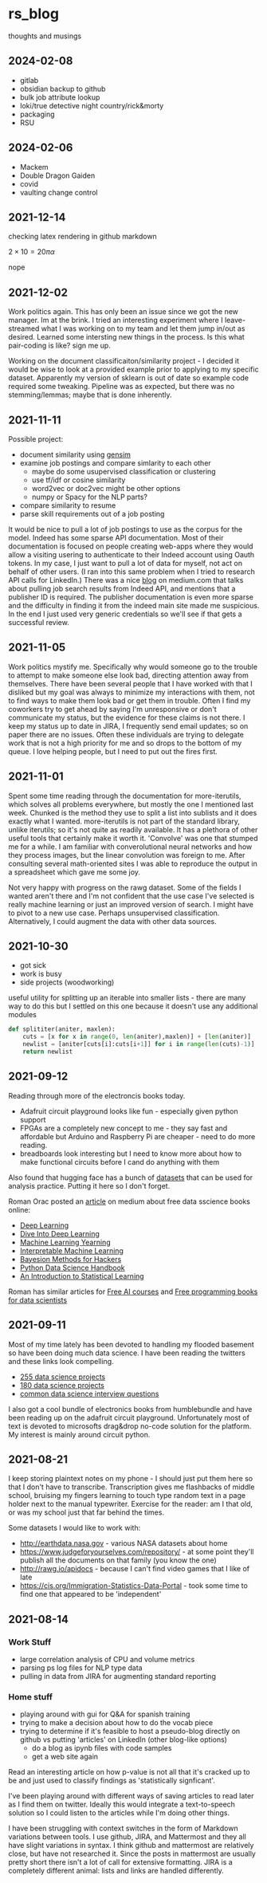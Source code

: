 # rs_blog
thoughts and musings
## __2024-02-08__ ##

- gitlab
- obsidian backup to github
- bulk job attribute lookup
- loki/true detective night country/rick&morty
- packaging
- RSU

## __2024-02-06__ ##

- Mackem
- Double Dragon Gaiden
- covid
- vaulting change control

## __2021-12-14__ ##

checking latex rendering in github markdown

$2\times10=20 \pi \alpha$

nope

## __2021-12-02__ ##
Work politics again.  This has only been an issue since we got the new manager.  Im at the brink.  I tried an interesting experiment where I leave-streamed what I was working on to my team and let them jump in/out as desired.  Learned some intersting new things in the process.   Is this what pair-coding is like? sign me up.

Working on the document classificaiton/similarity project - I decided it would be wise to look at a provided example prior to applying to my specific dataset.  Apparently my version of sklearn is out of date so example code required some tweaking.  Pipeline was as expected, but there was no stemming/lemmas; maybe that is done inherently.  



## __2021-11-11__ ##
Possible project:
 * document similarity using [gensim](https://pypi.org/project/gensim/)
 * examine job postings and compare simlarity to each other
    * maybe do some usupervised classification or clustering
    * use tf/idf or cosine similarity
    * word2vec or doc2vec might be other options
    * numpy or Spacy for the NLP parts?
 * compare similarity to resume
 * parse skill requirements out of a job posting

It would be nice to pull a lot of job postings to use as the corpus for the model.  Indeed has some sparse API documentation.  Most of their documentation is focused on people creating web-apps where they would allow a visiting usering to authenticate to their Indeed account using Oauth tokens.  In my case, I just want to pull a lot of data for myself, not act on behalf of other users.  (I ran into this same problem when I tried to research API calls for LinkedIn.)  There was a nice [blog](https://medium.com/@alberto_moura/build-a-jobs-database-using-indeeds-api-8f95316be842) on medium.com that talks about pulling job search results from Indeed API, and mentions that a publisher ID is required.  The publisher documentation is even more sparse and the difficulty in finding it from the indeed main site made me suspicious.  In the end I just used very generic credentials so we'll see if that gets a successful review.

## __2021-11-05__ ##
Work politics mystify me.  Specifically why would someone go to the trouble to attempt to make someone else look bad, directing attention away from themselves. There have been several people that I have worked with that I disliked but my goal was always to minimize my interactions with them, not to find ways to make them look bad or get them in trouble.  Often I find my coworkers try to get ahead by saying I'm unresponsive or don't communicate my status, but the evidence for these claims is not there.  I keep my status up to date in JIRA, I frequently send email updates; so on paper there are no issues.  Often these individuals are trying to delegate work that is not a high priority for me and so drops to the bottom of my queue.  I love helping people, but I need to put out the fires first.  

## __2021-11-01__ ##
Spent some time reading through the documentation for more-iterutils, which solves all problems everywhere, but mostly the one I mentioned last week.  Chunked is the method they use to split a list into sublists and it does exactly what I wanted.  more-iterutils is not part of the standard library, unlike iterutils; so it's not quite as readily available. It has a plethora of other useful tools that certainly make it worth it.  'Convolve' was one that stumped me for a while.  I am familiar with converolutional neural networks and how they process images, but the linear convolution was foreign to me.  After consulting several math-oriented sites I was able to reproduce the output in a spreadsheet which gave me some joy.

Not very happy with progress on the rawg dataset.  Some of the fields I wanted aren't there and I'm not confident that the use case I've selected is really machine learning or just an improved version of search.  I might have to pivot to a new use case.  Perhaps unsupervised classification.  Alternatively, I could augment the data with other data sources.

## __2021-10-30__ ##
* got sick
* work is busy
* side projects (woodworking)

useful utility for splitting up an iterable into smaller lists - there are many way to do this but I settled on this one because it doesn't use any additional modules
```python
def splititer(aniter, maxlen):
    cuts = [x for x in range(0, len(aniter),maxlen)] + [len(aniter)]
    newlist = [aniter[cuts[i]:cuts[i+1]] for i in range(len(cuts)-1)]
    return newlist
```

## __2021-09-12__ ##
Reading through more of the electroncis books today.
- Adafruit circuit playground looks like fun - especially given python support
- FPGAs are a completely new concept to me - they say fast and affordable but Arduino and Raspberry Pi are cheaper - need to do more reading.
- breadboards look interesting but I need to know more about how to make functional circuits before I cand do anything with them

Also found that hugging face has a bunch of [datasets](https://huggingface.co/datasets ) that can be used for analysis practice. Putting it here so I don't forget.

Roman Orac posted an [article](https://towardsdatascience.com/7-free-ebooks-every-data-scientist-should-read-in-2020-32508ad704b7) on medium about free data sscience books online:
 - [Deep Learning](https://www.deeplearningbook.org/)
 - [Dive Into Deep Learning](https://d2l.ai/)
 - [Machine Learning Yearning](https://www.deeplearning.ai/machine-learning-yearning/)
 - [Interpretable Machine Learning](https://christophm.github.io/interpretable-ml-book/)
 - [Bayesion Methods for Hackers](https://github.com/CamDavidsonPilon/Probabilistic-Programming-and-Bayesian-Methods-for-Hackers)
 - [Python Data Science Handbook](https://jakevdp.github.io/PythonDataScienceHandbook/)
 - [An Introduction to Statistical Learning](http://faculty.marshall.usc.edu/gareth-james/ISL/)

Roman has similar articles for [Free AI courses](https://towardsdatascience.com/top-7-free-artificial-intelligence-courses-from-the-ivy-league-universities-7c951f787a55) and [Free programming books for data scientists](https://towardsdatascience.com/7-free-programming-books-every-data-scientist-should-read-in-2020-608c00d7cf3c)

## __2021-09-11__ ##
Most of my time lately has been devoted to handling my flooded basement so have been doing much data science.  I have been reading the twitters and these links look compelling.
- [255 data science projects](https://medium.com/coders-camp/130-python-projects-with-source-code-61f498591bb)
- [180 data science projects](https://medium.com/coders-camp/180-data-science-and-machine-learning-projects-with-python-6191bc7b9db9)
- [common data science interview questions](https://towardsdatascience.com/10-highly-probable-data-scientist-interview-questions-fd83f7414760)

I also got a cool bundle of electronics books from humblebundle and have been reading up on the adafruit circuit playground.  Unfortunately most of text is devoted to microsofts drag&drop no-code solution for the platform.  My interest is mainly around circuit python.

## __2021-08-21__ ##
I keep storing plaintext notes on my phone - I should just put them here so that I don't have to transcribe. Transcription gives me flashbacks of middle school, bruising my fingers learning to touch type random text in a page holder next to the manual typewriter.  Exercise for the reader: am I that old, or was my school just that far behind the times.

Some datasets I would like to work with:
- http://earthdata.nasa.gov - various NASA datasets about home
- https://www.judgeforyourselves.com/repository/ - at some point they'll publish all the documents on that family (you know the one)
- http://rawg.io/apidocs - because I can't find video games that I like of late
- https://cis.org/Immigration-Statistics-Data-Portal - took some time to find one that appeared to be 'independent'

## __2021-08-14__ ##
### Work Stuff
* large correlation analysis of CPU and volume metrics
* parsing ps log files for NLP type data
* pulling in data from JIRA for augmenting standard reporting

### Home stuff
* playing around with gui for Q&A for spanish training
* trying to make a decision about how to do the vocab piece
* trying to determine if it's feasible to host a pseudo-blog directly on github vs putting 'articles' on LinkedIn (other blog-like options)
  * do a blog as ipynb files with code samples
  * get a web site again

Read an interesting article on how p-value is not all that it's cracked up to be and just used to classify findings as 'statistically signficant'.  

I've been playing around with different ways of saving articles to read later as I find them on twitter.  Ideally this would integrate a text-to-speech solution so I could listen to the articles while I'm doing other things.

I have been struggling with context switches in the form of Markdown variations between tools.  I use github, JIRA, and Mattermost and they all have slight variations in syntax.  I think github and mattermost are relatively close, but have not researched it.  Since the posts in mattermost are usually pretty short there isn't a lot of call for extensive formatting.  JIRA is a completely different animal: lists and links are handled differently.
